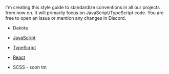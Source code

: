 I'm creating this style guide to standardize conventions in all our projects from now on. It will primarily focus on JavaScript/TypeScript code. You are free to open an issue or mention any changes in Discord.

- Dakota

- [JavaScript](https://github.com/thepokecommunity/styleguide/blob/master/JAVASCRIPT.md)
- [TypeScript](https://github.com/thepokecommunity/styleguide/blob/master/TYPESCRIPT.md)
- [React](https://github.com/thepokecommunity/styleguide/blob/master/REACT.md)
- SCSS - soon tm
